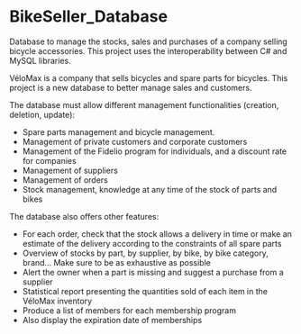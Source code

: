 # BikeSeller_Database
Database to manage the stocks, sales and purchases of a company selling bicycle accessories.
This project uses the interoperability between C# and MySQL libraries.

VéloMax is a company that sells bicycles and spare parts for bicycles.
This project is a new database to better manage sales and customers.

The database must allow different management functionalities (creation, deletion, update):
* Spare parts management and bicycle management.
* Management of private customers and corporate customers
* Management of the Fidelio program for individuals, and a discount rate for companies
* Management of suppliers
* Management of orders
* Stock management, knowledge at any time of the stock of parts and bikes

The database also offers other features:
* For each order, check that the stock allows a delivery in time or make an estimate of the delivery according to the constraints of all spare parts
* Overview of stocks by part, by supplier, by bike, by bike category, brand...
Make sure to be as exhaustive as possible
* Alert the owner when a part is missing and suggest a purchase from a supplier
* Statistical report presenting the quantities sold of each item in the VéloMax inventory
* Produce a list of members for each membership program
* Also display the expiration date of memberships

